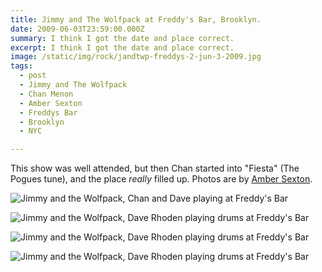 ```yaml
---
title: Jimmy and The Wolfpack at Freddy's Bar, Brooklyn.
date: 2009-06-03T23:59:00.000Z
summary: I think I got the date and place correct.
excerpt: I think I got the date and place correct.
image: /static/img/rock/jandtwp-freddys-2-jun-3-2009.jpg
tags:
  - post
  - Jimmy and The Wolfpack
  - Chan Menon
  - Amber Sexton
  - Freddys Bar
  - Brooklyn
  - NYC

---
```


This show was well attended, but then Chan started into "Fiesta" (The Pogues tune), and the place _really_ filled up.
Photos are by [Amber Sexton](https://ambersexton.com). 

![Jimmy and the Wolfpack, Chan and Dave playing at Freddy's Bar](/static/img/rock/drummingatfreddys2.jpg "Jimmy and the Wolfpack, Chan and Dave playing at Freddy's Bar")

![Jimmy and the Wolfpack, Dave Rhoden playing drums at Freddy's Bar](/static/img/rock/jandtwp-freddys-1-jun-3-2009.jpg "Jimmy and the Wolfpack, Dave Rhoden playing drums at Freddy's Bar")

![Jimmy and the Wolfpack, Dave Rhoden playing drums at Freddy's Bar](/static/img/rock/jandtwp-freddys-2-jun-3-2009.jpg "Jimmy and the Wolfpack, Dave Rhoden playing drums at Freddy's Bar")

![Jimmy and the Wolfpack, Dave Rhoden playing drums at Freddy's Bar](/static/img/rock/jandtwp-freddys-3-jun-3-2009.jpg "Jimmy and the Wolfpack, Dave Rhoden playing drums at Freddy's Bar")

